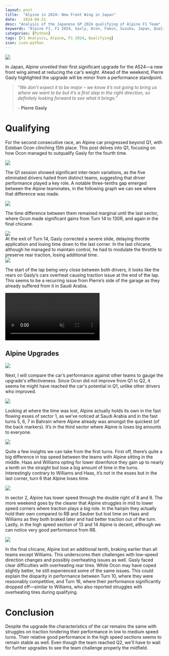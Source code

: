 ```yaml
---
layout: post
title:  "Alpine in 2024: New Front Wing in Japan"
date:   2024-04-21
desc: "Analysis of the Japanese GP 2024 qualifying of Alpine F1 Team"
keywords: "Alpine F1, F1 2024, Gasly, Ocon, Famin, Suzuka, Japan, Qualifying, Motorsport"
categories: [Python]
tags: [F1 Analysis, Alpine, F1 2024, Qualifying]
icon: icon-python
---
```


<div class="image-container">
    <img src="{{ site.img_path }}/japan_2024/trackmap.png" class="responsive-img-large">
</div>

In Japan, Alpine unveiled their first significant upgrade for the A524—a new front wing aimed at reducing the car’s weight. Ahead of the weekend, Pierre Gasly highlighted the upgrade will be minor from a performance standpoint.

> *“We don’t expect it to be major – we know it’s not going to bring us where we want to be but it’s a first step in the right direction, so definitely looking forward to see what it brings.”*
>
> \- **Pierre Gasly**  

# Qualifying

For the second consecutive race, an Alpine car progressed beyond Q1, with Esteban Ocon clinching 15th place. This post delves into Q1, focusing on how Ocon managed to outqualify Gasly for the fourth time.

<div class="image-container">
    <img src="{{ site.img_path }}/japan_2024/q1_gaps_drivers.png" class="responsive-img-medium">
</div>

The Q1 session showed significant inter-team variations, as the five eliminated drivers hailed from distinct teams, suggesting that driver performance played a key role. A notable three-tenths gap emerged between the Alpine teammates, in the following graph we can see where that difference was made.

<div class="image-container">
    <img src="{{ site.img_path }}/japan_2024/internal_delta.png" class="responsive-img-large">
</div>

The time difference between them remained marginal until the last sector, where Ocon made significant gains from Turn 14 to 130R, and again in the final chicane.

<div class="image-container">
    <img src="{{ site.img_path }}/japan_2024/turn_14.png" class="responsive-img-large">
</div>
At the exit of Turn 14, Gasly corrected a severe slide, delaying throttle application and losing time down to the last corner. In the last chicane, although he managed to maintain control, he had to modulate the throttle to preserve rear traction, losing additional time.

<div class="image-container">
    <img src="{{ site.img_path }}/japan_2024/turn_18.png" class="responsive-img-large">
</div>

The start of the lap being very close between both drivers, it looks like the rears on Gasly’s cars overheat causing traction issue at the end of the lap. This seems to be a recurring issue from Pierre’s side of the garage as they already suffered from it in Saudi Arabia.

<div class="image-container">
    <video autoplay loop muted class="responsive-img-large">
        <source src="{{ site.img_path }}/japan_2024/gasly_snap_suzuka.mov" type="video/mp4">
    </video>
</div>

## Alpine Upgrades

<div class="image-container">
    <img src="{{ site.img_path }}/japan_2024/q2_improvements.png" class="responsive-img-small">
</div>

Next, I will compare the car’s performance against other teams to gauge the upgrade's effectiveness. Since Ocon did not improve from Q1 to Q2, it seems he might have reached the car's potential in Q1, unlike other drivers who improved.

<div class="image-container">
    <img src="{{ site.img_path }}/japan_2024/q2_gaps_sector_percent.png" class="responsive-img-medium">
</div>

Looking at where the time was lost, Alpine actually holds its own in the fast flowing esses of sector 1, as we’ve noticed at Saudi Arabia and in the fast turns 5, 6, 7 in Bahrain where Alpine already was amongst the quickest (of the back markers). It’s in the third sector where Alpine is loses big amounts to everyone.

<div class="image-container">
    <img src="{{ site.img_path }}/japan_2024/telemetry_s1_annoted.png" class="responsive-img-large">
</div>

Quite a few insights we can take from the first turns. First off, there’s quite a big difference in top speed between the teams with Alpine sitting in the middle. Haas and Williams opting for lower downforce they gain up to nearly a tenth on the straight but lose a big amount of time in the turns. Interestingly contrary to Williams and Haas, it’s not in the esses but in the last corner, turn 6 that Alpine loses time.

<div class="image-container">
    <img src="{{ site.img_path }}/japan_2024/telemetry_s2_annoted.png" class="responsive-img-large">
</div>

In sector 2, Alpine has lower speed through the double right of 8 and 9. The more weekend goes by the clearer that Alpine struggles in mid to lower speed corners where traction plays a big role. In the hairpin they actually hold their own compared to RB and Sauber but lost time on Haas and Williams as they both braked later and had better traction out of the turn. Lastly, in the high speed section of 13 and 14 Alpine is decent, although we can notice very good performance from RB.

<div class="image-container">
    <img src="{{ site.img_path }}/japan_2024/telemetry_s3_annoted.png" class="responsive-img-large">
</div>

In the final chicane, Alpine lost an additional tenth, braking earlier than all teams except Williams. This underscores their challenges with low-speed direction changes and possibly overheating issues as well. Gasly faced clear difficulties with overheating rear tires. While Ocon may have coped slightly better, he still experienced some of the same issues. This could explain the disparity in performance between Turn 10, where they were reasonably competitive, and Turn 16, where their performance significantly dropped off—similar to Williams, who also reported struggles with overheating tires during qualifying.

# Conclusion
Despite the upgrade the characteristics of the car remains the same with struggles on traction hindering their performance in low to medium speed turns. Their relative good performance in the high speed sections seems to remain stable as well. Even though the team reached Q2, we'll have to wait for further upgrades to see the team challenge properly the midfield.